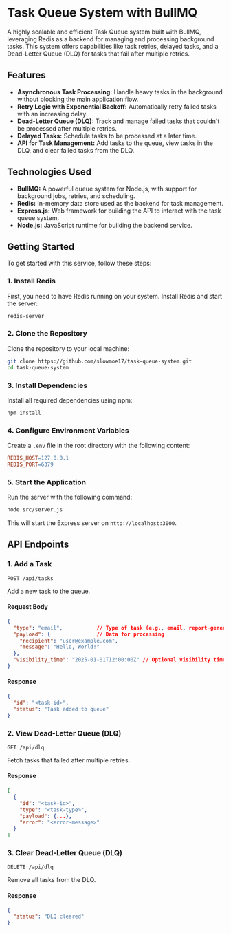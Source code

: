 # Task Queue System with BullMQ

A highly scalable and efficient Task Queue system built with BullMQ, leveraging Redis as a backend for managing and processing background tasks. This system offers capabilities like task retries, delayed tasks, and a Dead-Letter Queue (DLQ) for tasks that fail after multiple retries.

## Features

- **Asynchronous Task Processing:** Handle heavy tasks in the background without blocking the main application flow.
- **Retry Logic with Exponential Backoff:** Automatically retry failed tasks with an increasing delay.
- **Dead-Letter Queue (DLQ):** Track and manage failed tasks that couldn't be processed after multiple retries.
- **Delayed Tasks:** Schedule tasks to be processed at a later time.
- **API for Task Management:** Add tasks to the queue, view tasks in the DLQ, and clear failed tasks from the DLQ.

## Technologies Used

- **BullMQ:** A powerful queue system for Node.js, with support for background jobs, retries, and scheduling.
- **Redis:** In-memory data store used as the backend for task management.
- **Express.js:** Web framework for building the API to interact with the task queue system.
- **Node.js:** JavaScript runtime for building the backend service.

## Getting Started

To get started with this service, follow these steps:

### 1. Install Redis

First, you need to have Redis running on your system. Install Redis and start the server:

```bash
redis-server
```

### 2. Clone the Repository

Clone the repository to your local machine:

```bash
git clone https://github.com/slowmoe17/task-queue-system.git
cd task-queue-system
```

### 3. Install Dependencies

Install all required dependencies using npm:

```bash
npm install
```

### 4. Configure Environment Variables

Create a `.env` file in the root directory with the following content:

```makefile
REDIS_HOST=127.0.0.1
REDIS_PORT=6379
```

### 5. Start the Application

Run the server with the following command:

```bash
node src/server.js
```

This will start the Express server on `http://localhost:3000`.

## API Endpoints

### 1. Add a Task

`POST /api/tasks`

Add a new task to the queue.

#### Request Body

```json
{
  "type": "email",           // Type of task (e.g., email, report-generation)
  "payload": {               // Data for processing
    "recipient": "user@example.com",
    "message": "Hello, World!"
  },
  "visibility_time": "2025-01-01T12:00:00Z" // Optional visibility time (when the task becomes eligible for processing)
}
```

#### Response

```json
{
  "id": "<task-id>",
  "status": "Task added to queue"
}
```

### 2. View Dead-Letter Queue (DLQ)

`GET /api/dlq`

Fetch tasks that failed after multiple retries.

#### Response

```json
[
  {
    "id": "<task-id>",
    "type": "<task-type>",
    "payload": {...},
    "error": "<error-message>"
  }
]
```

### 3. Clear Dead-Letter Queue (DLQ)

`DELETE /api/dlq`

Remove all tasks from the DLQ.

#### Response

```json
{
  "status": "DLQ cleared"
}
```
